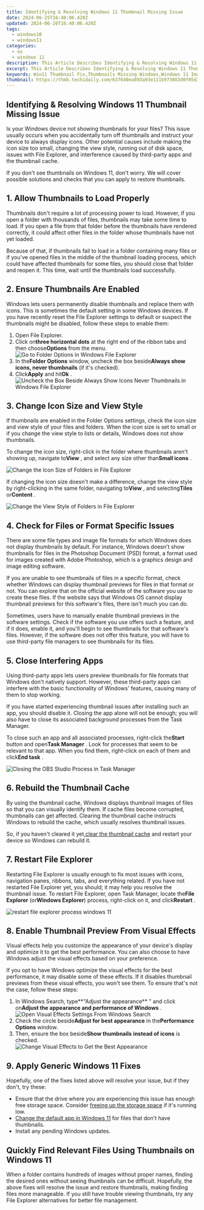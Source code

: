 ```yaml
---
title: Identifying & Resolving Windows 11 Thumbnail Missing Issue
date: 2024-06-25T16:40:06.420Z
updated: 2024-06-26T16:40:06.420Z
tags:
  - windows10
  - windows11
categories:
  - os
  - windows 11
description: This Article Describes Identifying & Resolving Windows 11 Thumbnail Missing Issue
excerpt: This Article Describes Identifying & Resolving Windows 11 Thumbnail Missing Issue
keywords: Win11 Thumbnail Fix,Thumbnails Missing Windows,Windows 11 Image Error,Fix Window Thumbnails,Resolve Win11 Icon Loss,Windows 11 Thumbnail Glitch,Win11 Thumbs Issue Solve
thumbnail: https://thmb.techidaily.com/637640ea893a93e111b973883d0f05d3166b54a33cafa8864cd2873a58b515ce.png
---
```


## Identifying & Resolving Windows 11 Thumbnail Missing Issue

 Is your Windows device not showing thumbnails for your files? This issue usually occurs when you accidentally turn off thumbnails and instruct your device to always display icons. Other potential causes include making the icon size too small, changing the view style, running out of disk space, issues with File Explorer, and interference caused by third-party apps and the thumbnail cache.

 If you don't see thumbnails on Windows 11, don't worry. We will cover possible solutions and checks that you can apply to restore thumbnails.

## 1\. Allow Thumbnails to Load Properly

 Thumbnails don't require a lot of processing power to load. However, if you open a folder with thousands of files, thumbnails may take some time to load. If you open a file from that folder before the thumbnails have rendered correctly, it could affect other files in the folder whose thumbnails have not yet loaded.

 Because of that, if thumbnails fail to load in a folder containing many files or if you've opened files in the middle of the thumbnail loading process, which could have affected thumbnails for some files, you should close that folder and reopen it. This time, wait until the thumbnails load successfully.

## 2\. Ensure Thumbnails Are Enabled

 Windows lets users permanently disable thumbnails and replace them with icons. This is sometimes the default setting in some Windows devices. If you have recently reset the File Explorer settings to default or suspect the thumbnails might be disabled, follow these steps to enable them:

1. Open File Explorer.
2. Click on**three horizontal dots** at the right end of the ribbon tabs and then choose**Options** from the menu.  
![Go to Folder Options in Windows File Explorer](https://static1.makeuseofimages.com/wordpress/wp-content/uploads/2023/03/1-go-to-folder-options-in-windows-file-explorer.jpg)
3. In the**Folder Options** window, uncheck the box beside**Always show icons, never thumbnails** (if it's checked).
4. Click**Apply** and hit**Ok** .  
![Uncheck the Box Beside Always Show Icons Never Thumbnails.in Windows File Explorer](https://static1.makeuseofimages.com/wordpress/wp-content/uploads/2023/03/2-uncheck-the-box-beside-always-show-icons-never-thumbnails-in-windows-file-explorer.jpg)

## 3\. Change Icon Size and View Style

 If thumbnails are enabled in the Folder Options settings, check the icon size and view style of your files and folders. When the icon size is set to small or if you change the view style to lists or details, Windows does not show thumbnails.

 To change the icon size, right-click in the folder where thumbnails aren't showing up, navigate to**View** , and select any size other than**Small icons** .

![Change the Icon Size of Folders in File Explorer](https://static1.makeuseofimages.com/wordpress/wp-content/uploads/2023/03/3-change-the-icon-size-of-folders-in-file-explorer.jpg)

 If changing the icon size doesn't make a difference, change the view style by right-clicking in the same folder, navigating to**View** , and selecting**Tiles** or**Content** .

![Change the View Style of Folders in File Explorer](https://static1.makeuseofimages.com/wordpress/wp-content/uploads/2023/03/4-change-the-view-style-of-folders-in-file-explorer.jpg)

## 4\. Check for Files or Format Specific Issues

 There are some file types and image file formats for which Windows does not display thumbnails by default. For instance, Windows doesn't show thumbnails for files in the Photoshop Document (PSD) format, a format used for images created with Adobe Photoshop, which is a graphics design and image editing software.

 If you are unable to see thumbnails of files in a specific format, check whether Windows can display thumbnail previews for files in that format or not. You can explore that on the official website of the software you use to create these files. If the website says that Windows OS cannot display thumbnail previews for this software's files, there isn't much you can do.

 Sometimes, users have to manually enable thumbnail previews in the software settings. Check if the software you use offers such a feature, and if it does, enable it, and you'll begin to see thumbnails for that software's files. However, if the software does not offer this feature, you will have to use third-party file managers to see thumbnails for its files.

## 5\. Close Interfering Apps

 Using third-party apps lets users preview thumbnails for file formats that Windows don't natively support. However, these third-party apps can interfere with the basic functionality of Windows' features, causing many of them to stop working.

 If you have started experiencing thumbnail issues after installing such an app, you should disable it. Closing the app alone will not be enough; you will also have to close its associated background processes from the Task Manager.

 To close such an app and all associated processes, right-click the**Start** button and open**Task Manager** . Look for processes that seem to be relevant to that app. When you find them, right-click on each of them and click**End task** .

![Closing the OBS Studio Process in Task Manager](https://static1.makeuseofimages.com/wordpress/wp-content/uploads/2023/03/end-task.jpg)

## 6\. Rebuild the Thumbnail Cache

 By using the thumbnail cache, Windows displays thumbnail images of files so that you can visually identify them. If cache files become corrupted, thumbnails can get affected. Clearing the thumbnail cache instructs Windows to rebuild the cache, which usually resolves thumbnail issues.

 So, if you haven't cleared it yet,[clear the thumbnail cache](https://www.makeuseof.com/windows-11-clear-thumbnail-cache/) and restart your device so Windows can rebuild it.

## 7\. Restart File Explorer

 Restarting File Explorer is usually enough to fix most issues with icons, navigation panes, ribbons, tabs, and everything related. If you have not restarted File Explorer yet, you should; it may help you resolve the thumbnail issue. To restart File Explorer, open Task Manager, locate the**File Explorer** (or**Windows Explorer**) process, right-click on it, and click**Restart** .

![restart file explorer process windows 11](https://static1.makeuseofimages.com/wordpress/wp-content/uploads/2022/12/restart-file-explorer-process-windows-11.jpg)

## 8\. Enable Thumbnail Preview From Visual Effects

 Visual effects help you customize the appearance of your device's display and optimize it to get the best performance. You can also choose to have Windows adjust the visual effects based on your preference.

 If you opt to have Windows optimize the visual effects for the best performance, it may disable some of these effects. If it disables thumbnail previews from these visual effects, you won't see them. To ensure that's not the case, follow these steps:

1. In Windows Search, type**"Adjust the appearance** " and click on**Adjust the appearance and performance of Windows** .  
![Open Visual Effects Settings From Windows Search](https://static1.makeuseofimages.com/wordpress/wp-content/uploads/2023/03/5-open-adjust-visual-effects-settings-from-windows-search.jpg)
2. Check the circle beside**Adjust for best appearance** in the**Performance Options** window.
3. Then, ensure the box beside**Show thumbnails** **instead of icons** is checked.  
![Change Visual Effects to Get the Best Appearance](https://static1.makeuseofimages.com/wordpress/wp-content/uploads/2023/03/6-enable-certain-options-in-visual-effects-tab-of-performance-options-in-windows.jpg)

## 9\. Apply Generic Windows 11 Fixes

 Hopefully, one of the fixes listed above will resolve your issue, but if they don't, try these:

* Ensure that the drive where you are experiencing this issue has enough free storage space. Consider [freeing up the storage space](https://www.makeuseof.com/windows-11-free-up-storage-space/) if it's running low.
* [Change the default app in Windows 11](https://www.makeuseof.com/change-windows-11-default-apps/) for files that don't have thumbnails.
* Install any pending Windows updates.

## Quickly Find Relevant Files Using Thumbnails on Windows 11

 When a folder contains hundreds of images without proper names, finding the desired ones without seeing thumbnails can be difficult. Hopefully, the above fixes will resolve the issue and restore thumbnails, making finding files more manageable. If you still have trouble viewing thumbnails, try any File Explorer alternatives for better file management.

<ins class="adsbygoogle"
     style="display:block"
     data-ad-format="autorelaxed"
     data-ad-client="ca-pub-7571918770474297"
     data-ad-slot="1223367746"></ins>



<ins class="adsbygoogle"
     style="display:block"
     data-ad-client="ca-pub-7571918770474297"
     data-ad-slot="8358498916"
     data-ad-format="auto"
     data-full-width-responsive="true"></ins>


